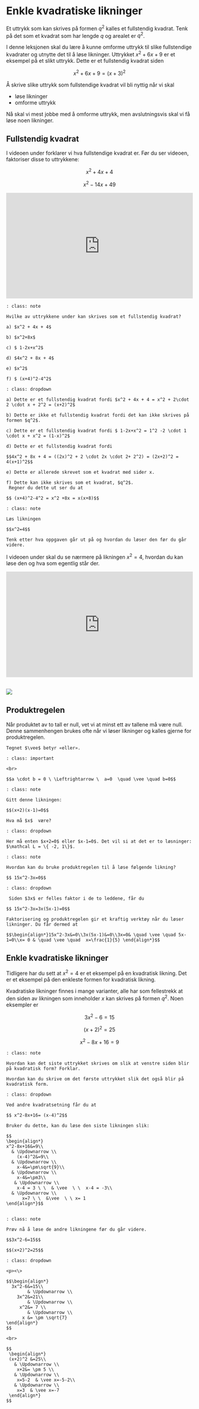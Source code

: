 # Enkle kvadratiske likninger

Et uttrykk som kan skrives på formen $q^2$ kalles et fullstendig kvadrat. Tenk på det som et kvadrat som har lengde $q$ og arealet er $q^2$.

I denne leksjonen skal du lære å kunne omforme uttrykk til slike fullstendige kvadrater og utnytte det til å løse likninger. Uttrykket $x^2+6x+9$ er et eksempel på et slikt uttrykk. Dette er et fullstendig kvadrat siden 

$$x^2+6x+9 = (x+3)^2 $$

Å skrive slike uttrykk som fullstendige kvadrat vil bli nyttig når vi skal 

* løse likninger
* omforme uttrykk

Nå skal vi mest jobbe med å omforme uttrykk, men avslutningsvis skal vi få løse noen likninger.

## Fullstendig kvadrat

I videoen under forklarer vi hva fullstendige kvadrat er. Før du ser videoen, faktoriser disse to uttrykkene:

$$ x^2+4x+4$$

$$ x^2-14x+49$$


<div style="padding:56.6% 0 0 0;position:relative;"><iframe src="https://player.vimeo.com/video/291467805?h=96bb3e1f4e&title=0&byline=0&portrait=0" style="position:absolute;top:0;left:0;width:100%;height:100%;" frameborder="0" allow="autoplay; fullscreen; picture-in-picture" allowfullscreen></iframe></div><script src="https://player.vimeo.com/api/player.js"></script>


```{admonition} Oppgave 1
: class: note

Hvilke av uttrykkene under kan skrives som et fullstendig kvadrat?

a) $x^2 + 4x + 4$

b) $x^2+8x$

c) $ 1-2x+x^2$

d) $4x^2 + 8x + 4$

e) $x^2$

f) $ (x+4)^2-4^2$

```

```{admonition} Løsning 
: class: dropdown

a) Dette er et fullstendig kvadrat fordi $x^2 + 4x + 4 = x^2 + 2\cdot 2 \cdot x + 2^2 = (x+2)^2$

b) Dette er ikke et fullstendig kvadrat fordi det kan ikke skrives på formen $q^2$.

c) Dette er et fullstendig kvadrat fordi $ 1-2x+x^2 = 1^2 -2 \cdot 1 \cdot x + x^2 = (1-x)^2$

d) Dette er et fullstendig kvadrat fordi 

$$4x^2 + 8x + 4 = ((2x)^2 + 2 \cdot 2x \cdot 2+ 2^2) = (2x+2)^2 = 4(x+1)^2$$

e) Dette er allerede skrevet som et kvadrat med sider x.

f) Dette kan ikke skrives som et kvadrat, $q^2$. 
 Regner du dette ut ser du at 
 
$$ (x+4)^2-4^2 = x^2 +8x = x(x+8)$$

```

```{admonition} Oppgave  2
: class: note

Løs likningen

$$x^2=4$$

Tenk etter hva oppgaven går ut på og hvordan du løser den før du går videre.
```

I videoen under skal du se nærmere på likningen $x^2=4$, hvordan du kan løse den og hva som egentlig står der.

<div style="padding:56.6% 0 0 0;position:relative;"><iframe src="https://player.vimeo.com/video/291467998?h=3cc6353528&title=0&byline=0&portrait=0" style="position:absolute;top:0;left:0;width:100%;height:100%;" frameborder="0" allow="autoplay; fullscreen; picture-in-picture" allowfullscreen></iframe></div><script src="https://player.vimeo.com/api/player.js"></script>

<br>

![](/bilder/null.jpg)

## Produktregelen

Når produktet av to tall er null, vet vi at minst ett av tallene må være null. Denne sammenhengen  brukes ofte når vi løser likninger og kalles gjerne for produktregelen.

```{margin}
Tegnet $\vee$ betyr «eller». 
```
```{admonition} Produktregelen
: class: important

<br>

$$a \cdot b = 0 \ \Leftrightarrow \  a=0  \quad \vee \quad b=0$$
```





```{admonition} Oppgave  3
: class: note

Gitt denne likningen:

$$(x+2)(x-1)=0$$

Hva må $x$  være?
```

```{admonition} Løsning
: class: dropdown

Her må enten $x+2=0$ eller $x-1=0$. Det vil si at det er to løsninger: $\mathcal L = \{ -2, 1\}$.

```

```{admonition} Oppgave 4
: class: note

Hvordan kan du bruke produktregelen til å løse følgende likning? 

$$ 15x^2-3x=0$$
```

```{admonition} Løsning 
: class: dropdown

 Siden $3x$ er felles faktor i de to leddene, får du

$$ 15x^2-3x=3x(5x-1)=0$$

Faktorisering og produktregelen gir et kraftig verktøy når du løser likninger. Du får dermed at 

$$\begin{align*}15x^2-3x&=0\\3x(5x-1)&=0\\3x=0& \quad \vee \quad 5x-1=0\\x= 0 & \quad \vee \quad  x=\frac{1}{5} \end{align*}$$

```

## Enkle kvadratiske likninger

Tidligere  har du sett at $x^2 = 4$ er et eksempel på en kvadratisk likning. Det er et eksempel på den enkleste formen for kvadratisk likning.

Kvadratiske likninger finnes i mange varianter, alle har som fellestrekk at den siden av likningen som inneholder $x$ kan skrives på formen $q^2$. Noen eksempler er

$$3x^2-6=15$$

$$(x+2)^2=25$$

$$x^2-8x+16=9$$

```{admonition} Oppgave 5
: class: note

Hvordan kan det siste uttrykket skrives om slik at venstre siden blir på kvadratisk form? Forklar.

Hvordan kan du skrive om det første uttrykket slik det også blir på kvadratisk form.
```

```{admonition} Løsning
: class: dropdown

Ved andre kvadratsetning får du at

$$ x^2-8x+16= (x-4)^2$$

Bruker du dette, kan du løse den siste likningen slik:

$$
\begin{align*}
x^2-8x+16&=9\\
  & \Updownarrow \\
    (x-4)^2&=9\\
  & \Updownarrow \\
    x-4&=\pm\sqrt{9}\\
  & \Updownarrow \\
    x-4&=\pm3\\
   & \Updownarrow \\
    x-4 = 3 \ \  & \vee  \ \  x-4 = -3\\
  & \Updownarrow \\
      x=7 \ \  &\vee  \ \ x= 1
\end{align*}$$


```

```{admonition} Oppgave 6
: class: note

Prøv nå å løse de andre likningene før du går videre.

$$3x^2-6=15$$

$$(x+2)^2=25$$
```

```{admonition} Løsning 
: class: dropdown

<p><\>

$$\begin{align*}
  3x^2-6&=15\\    
        & \Updownarrow \\
    3x^2&=21\\  
        & \Updownarrow \\
     x^2&= 7 \\ 
        & \Updownarrow \\
      x &= \pm \sqrt{7} 
\end{align*} 
$$

<br>

$$
 \begin{align*} 
 (x+2)^2 &=25\\ 
   & \Updownarrow \\
    x+2&= \pm 5 \\ 
   & \Updownarrow \\
    x=5-2  & \vee x=-5-2\\ 
   & \Updownarrow \\
    x=3  & \vee x=-7 
 \end{align*}
$$

```